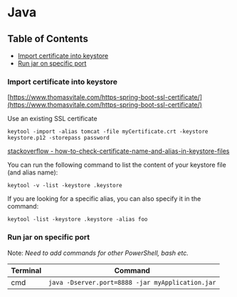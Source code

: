 # Java

## Table of Contents

- [Import certificate into keystore](#import-certificate-into-keystore)
- [Run jar on specific port](#run-jar-on-specific-port)

### Import certificate into keystore

[https://www.thomasvitale.com/https-spring-boot-ssl-certificate/](https://www.thomasvitale.com/https-spring-boot-ssl-certificate/)

Use an existing SSL certificate

`keytool -import -alias tomcat -file myCertificate.crt -keystore keystore.p12 -storepass password`

[stackoverflow - how-to-check-certificate-name-and-alias-in-keystore-files](https://stackoverflow.com/questions/12893995/how-to-check-certificate-name-and-alias-in-keystore-files)

You can run the following command to list the content of your keystore file (and alias name):

`keytool -v -list -keystore .keystore`

If you are looking for a specific alias, you can also specify it in the command:

`keytool -list -keystore .keystore -alias foo`

### Run jar on specific port

Note: _Need to add commands for other PowerShell, bash etc._

| Terminal | Command                                          |
| -------- | ------------------------------------------------ |
| cmd      | `java -Dserver.port=8888 -jar myApplication.jar` |
